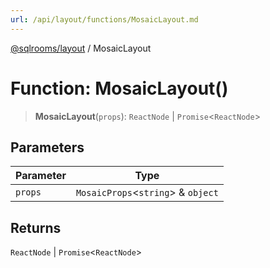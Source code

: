 ```yaml
---
url: /api/layout/functions/MosaicLayout.md
---
```

[@sqlrooms/layout](../index.md) / MosaicLayout

# Function: MosaicLayout()

> **MosaicLayout**(`props`): `ReactNode` | `Promise`<`ReactNode`>

## Parameters

| Parameter | Type |
| ------ | ------ |
| `props` | `MosaicProps`<`string`> & `object` |

## Returns

`ReactNode` | `Promise`<`ReactNode`>
